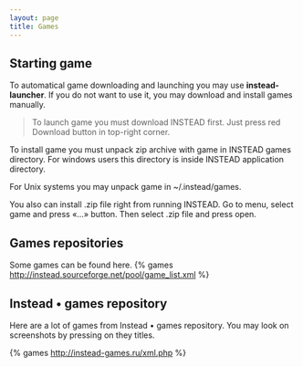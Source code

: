 ```yaml
---
layout: page
title: Games
---
```

## Starting game

To automatical game downloading and launching you may use **instead-launcher**.
If you do not want to use it, you may download and install games manually.

> To launch game you must download INSTEAD first. Just press red Download button 
> in top-right corner.

To install game you must unpack zip archive with game in INSTEAD games directory.
For windows users this directory is inside INSTEAD application directory.

For Unix systems you may unpack game in ~/.instead/games.


You also can install .zip file right from running INSTEAD. Go to menu, select game
and press «…» button. Then select .zip file and press open.

## Games repositories

Some games can be found here.
{% games http://instead.sourceforge.net/pool/game_list.xml %}

## Instead • games repository

Here are a lot of games from Instead • games repository. You may look on screenshots by
pressing on they titles.

{% games http://instead-games.ru/xml.php %}
